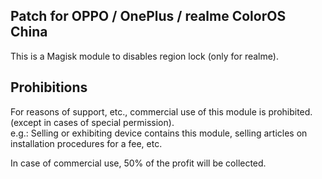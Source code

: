 ## Patch for OPPO / OnePlus / realme ColorOS China

This is a Magisk module to disables region lock (only for realme).  

## Prohibitions

For reasons of support, etc., commercial use of this module is prohibited. (except in cases of special permission).  
e.g.: Selling or exhibiting device contains this module, selling articles on installation procedures for a fee, etc.

In case of commercial use, 50% of the profit will be collected.
